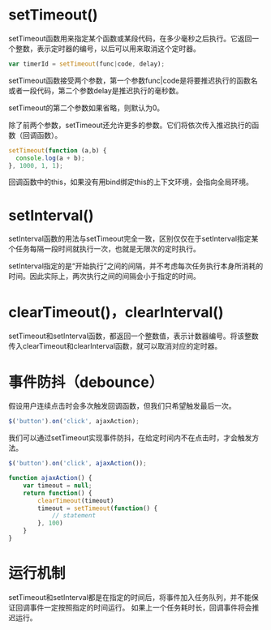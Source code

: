 # setTimeout()
setTimeout函数用来指定某个函数或某段代码，在多少毫秒之后执行。它返回一个整数，表示定时器的编号，以后可以用来取消这个定时器。
```js
var timerId = setTimeout(func|code, delay);
```
setTimeout函数接受两个参数，第一个参数func|code是将要推迟执行的函数名或者一段代码，第二个参数delay是推迟执行的毫秒数。

setTimeout的第二个参数如果省略，则默认为0。

除了前两个参数，setTimeout还允许更多的参数。它们将依次传入推迟执行的函数（回调函数）。
```js
setTimeout(function (a,b) {
  console.log(a + b);
}, 1000, 1, 1);
```

回调函数中的this，如果没有用bind绑定this的上下文环境，会指向全局环境。

# setInterval()
setInterval函数的用法与setTimeout完全一致，区别仅仅在于setInterval指定某个任务每隔一段时间就执行一次，也就是无限次的定时执行。

setInterval指定的是“开始执行”之间的间隔，并不考虑每次任务执行本身所消耗的时间。因此实际上，两次执行之间的间隔会小于指定的时间。

# clearTimeout()，clearInterval()
setTimeout和setInterval函数，都返回一个整数值，表示计数器编号。将该整数传入clearTimeout和clearInterval函数，就可以取消对应的定时器。

# 事件防抖（debounce）
假设用户连续点击时会多次触发回调函数，但我们只希望触发最后一次。
```js
$('button').on('click', ajaxAction);
```

我们可以通过setTimeout实现事件防抖，在给定时间内不在点击时，才会触发方法。
```js
$('button').on('click', ajaxAction());

function ajaxAction() {
    var timeout = null;
    return function() {
        clearTimeout(timeout)
        timeout = setTimeout(function() {
            // statement
        }, 100)
    }
}
```

# 运行机制
setTimeout和setInterval都是在指定的时间后，将事件加入任务队列，并不能保证回调事件一定按照指定的时间运行。
如果上一个任务耗时长，回调事件将会推迟运行。









